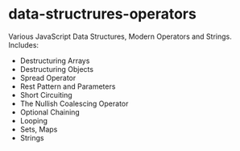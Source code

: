 # data-structrures-operators

Various JavaScript Data Structures, Modern Operators and Strings.
Includes:

- Destructuring Arrays
- Destructuring Objects
- Spread Operator
- Rest Pattern and Parameters
- Short Circuiting
- The Nullish Coalescing Operator
- Optional Chaining
- Looping
- Sets, Maps
- Strings
